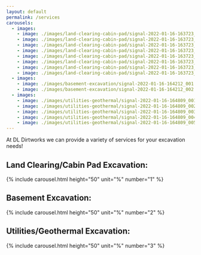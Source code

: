 ```yaml
---
layout: default
permalink: /services
carousels:
  - images:
    - image: ./images/land-clearing-cabin-pad/signal-2022-01-16-163723_001.jpeg 
    - image: ./images/land-clearing-cabin-pad/signal-2022-01-16-163723_002.jpeg 
    - image: ./images/land-clearing-cabin-pad/signal-2022-01-16-163723_003.jpeg 
    - image: ./images/land-clearing-cabin-pad/signal-2022-01-16-163723_004.jpeg 
    - image: ./images/land-clearing-cabin-pad/signal-2022-01-16-163723_005.jpeg 
    - image: ./images/land-clearing-cabin-pad/signal-2022-01-16-163723_006.jpeg 
    - image: ./images/land-clearing-cabin-pad/signal-2022-01-16-163723_007.jpeg 
    - image: ./images/land-clearing-cabin-pad/signal-2022-01-16-163723_008.jpeg 
  - images:
    - image: ./images/basement-excavation/signal-2022-01-16-164212_001.jpeg
    - image: ./images/basement-excavation/signal-2022-01-16-164212_002.jpeg
  - images:
    - image: ./images/utilities-geothermal/signal-2022-01-16-164809_001.jpeg
    - image: ./images/utilities-geothermal/signal-2022-01-16-164809_002.jpeg
    - image: ./images/utilities-geothermal/signal-2022-01-16-164809_003.jpeg
    - image: ./images/utilities-geothermal/signal-2022-01-16-164809_004.jpeg
    - image: ./images/utilities-geothermal/signal-2022-01-16-164809_005.jpeg
---
```


At DL Dirtworks we can provide a variety of services for your excavation needs!

## Land Clearing/Cabin Pad Excavation:
{% include carousel.html height="50" unit="%" number="1" %}

## Basement Excavation:
{% include carousel.html height="50" unit="%" number="2" %}

## Utilities/Geothermal Excavation:
{% include carousel.html height="50" unit="%" number="3" %}
